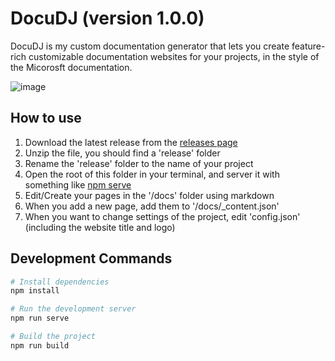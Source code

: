 # DocuDJ (version 1.0.0)
DocuDJ is my custom documentation generator that lets you create feature-rich customizable documentation websites for your projects, in the style of the Micorosft documentation.

![image](https://user-images.githubusercontent.com/37410843/212195789-737285ef-275a-4400-9b89-85056745dc51.png)

## How to use
1. Download the latest release from the [releases page]()
2. Unzip the file, you  should find a 'release' folder
3. Rename the 'release' folder to the name of your project
4. Open the root of this folder in your terminal, and server it with something like [npm serve](https://www.npmjs.com/package/serve)
5. Edit/Create your pages in the '/docs' folder using markdown
6. When you add a new page, add them to '/docs/_content.json'
7. When you want to change settings of the project, edit 'config.json' (including the website title and logo)

## Development Commands
```bash
# Install dependencies
npm install

# Run the development server
npm run serve

# Build the project
npm run build
```
